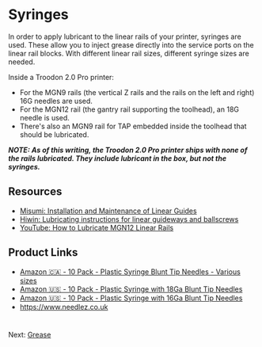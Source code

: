 # Syringes
In order to apply lubricant to the linear rails of your printer, syringes are used. These allow you to inject grease directly into the service ports on the linear rail blocks. 
With different linear rail sizes, different syringe sizes are needed. 

Inside a Troodon 2.0 Pro printer:
- For the MGN9 rails (the vertical Z rails and the rails on the left and right) 16G needles are used.
- For the MGN12 rail (the gantry rail supporting the toolhead), an 18G needle is used.
- There's also an MGN9 rail for TAP embedded inside the toolhead that should be lubricated.

***NOTE: As of this writing, the Troodon 2.0 Pro printer ships with none of the rails lubricated. They include lubricant in the box, but not the syringes.***

## Resources
- [Misumi: Installation and Maintenance of Linear Guides](https://us.misumi-ec.com/pdf/fa/2010/p0501.pdf)
- [Hiwin: Lubricating instructions for linear guideways and ballscrews](https://www.hiwin.com/wp-content/uploads/lubricating_instructions.pdf)
- [YouTube: How to Lubricate MGN12 Linear Rails](https://www.youtube.com/watch?v=GWzz6fQiWmw)

## Product Links
- [Amazon 🇨🇦 - 10 Pack - Plastic Syringe Blunt Tip Needles - Various sizes](https://a.co/d/cmNPUo2)
- [Amazon 🇺🇸 - 10 Pack - Plastic Syringe with 18Ga Blunt Tip Needles](https://a.co/d/dMXu7Gv)
- [Amazon 🇺🇸 - 10 Pack - Plastic Syringe with 16Ga Blunt Tip Needles](https://a.co/d/1T7yKLE)
- https://www.needlez.co.uk

#
Next: [Grease](https://github.com/500Foods/WelcomeToTroodon/blob/main/docs/level_1/grease.md)
